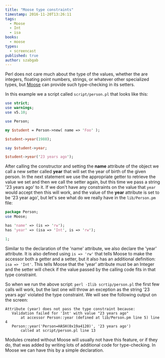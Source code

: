 ```yaml
---
title: "Moose type constraints"
timestamp: 2016-11-20T13:26:11
tags:
  - Moose
  - Int
  - isa
books:
  - moose
types:
  - screencast
published: true
author: szabgab
---
```



Perl does not care much about the type of the values, whether the are integers, floating point numbers, strings, or whatever other specialized types,
but [Moose](/moose) can provide such type-checking in its setters.


<slidecast file="advanced-perl/moose/type-constraint" youtube="oDIEsHcK3d4" />

In this example  we a script called `script/person.pl` that looks like this:

```perl
use strict;
use warnings;
use v5.10;

use Person;

my $student = Person->new( name => 'Foo' );

$student->year(1988);

say $student->year;

$student->year('23 years ago');
```

After calling the constructor and setting the **name** attribute of the object we call a new setter called **year** that will set
the year of birth of the given person. In the next statement we use the appropriate getter to retrieve the value we set and then we call
the setter again, but this time we pass a string '23 years ago' to it. If we don't have any constraints on the value that `year`
would accept then this will work, and the value of the **year** attribute is set to be '23 year ago', but let's see what do we
really have in the `lib/Person.pm` file:

```perl
package Person;
use Moose;

has 'name' => (is => 'rw');
has 'year' => (isa => 'Int', is => 'rw');

1;
```

Similar to the declaration of the 'name' attribute, we also declare the 'year' attribute. It is also defined using `is => 'rw'`
that tells Moose to make the accessor both a getter and a setter, but it also has an additional definition:
`isa => 'Int'`.  This tells Moose that the 'year' attribute must be an Integer and the setter will check if the value
passed by the calling code fits in that type constraint.

So when we run the above script: `perl -Ilib scrtip/person.pl` the first few calls will work, but the last one will
throw an exception as the string '23 years ago' violated the type constraint. We will see the following output
on the screen:

```
Attribute (year) does not pass the type constraint because:
   Validation failed for 'Int' with value "23 years ago"
       at accessor Person::year (defined at lib/Person.pm line 5) line 4
   Person::year('Person=HASH(0x19a4120)', '23 years ago')
       called at script/person.pl line 13
```

Modules created without Moose will usually not have this feature, or if they do, that was added by writing
lots of additional code for type-checking. In Moose we can have this by a simple declaration.

